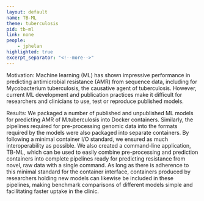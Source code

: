 ```yaml
---
layout: default
name: TB-ML
theme: tuberculosis
pid: tb-ml
link: none
people:
    - jphelan
highlighted: true
excerpt_separator: "<!--more-->"
---
```


Motivation: Machine learning (ML) has shown impressive performance in predicting antimicrobial resistance (AMR) from sequence data, including for Mycobacterium tuberculosis, the causative agent of tuberculosis. However, current ML development and publication practices make it difficult for researchers and clinicians to use, test or reproduce published models.

Results: We packaged a number of published and unpublished ML models for predicting AMR of M.tuberculosis into Docker containers. Similarly, the pipelines required for pre-processing genomic data into the formats required by the models were also packaged into separate containers. By following a minimal container I/O standard, we ensured as much interoperability as possible. We also created a command-line application, TB-ML, which can be used to easily combine pre-processing and prediction containers into complete pipelines ready for predicting resistance from novel, raw data with a single command. As long as there is adherence to this minimal standard for the container interface, containers produced by researchers holding new models can likewise be included in these pipelines, making benchmark comparisons of different models simple and facilitating faster uptake in the clinic. 

<!--more-->
